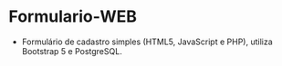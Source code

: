 # Formulario-WEB

- Formulário de cadastro simples (HTML5, JavaScript e PHP), utiliza Bootstrap 5 e PostgreSQL.

